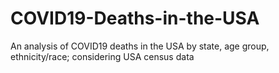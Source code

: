 # COVID19-Deaths-in-the-USA
An analysis of COVID19 deaths in the USA by state, age group, ethnicity/race; considering USA census data 
